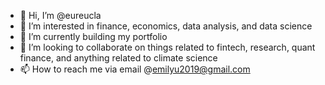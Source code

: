 - 👋 Hi, I’m @eureucla 
- 👀 I’m interested in finance, economics, data analysis, and data science
- 🌱 I’m currently building my portfolio
- 💞️ I’m looking to collaborate on things related to fintech, research, quant finance, and anything related to climate science
- 📫 How to reach me via email @emilyu2019@gmail.com

<!---
eureucla/eureucla is a ✨ special ✨ repository because its `README.md` (this file) appears on your GitHub profile.
You can click the Preview link to take a look at your changes.
--->
